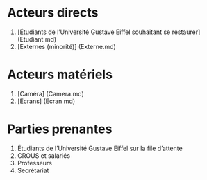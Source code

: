 # Acteurs directs

1. [Étudiants de l’Université Gustave Eiffel souhaitant se restaurer] (Etudiant.md)
2. [Externes (minorité)] (Externe.md)

# Acteurs matériels

1. [Caméra] (Camera.md)
2. [Ecrans] (Ecran.md)

# Parties prenantes

1. Étudiants de l’Université Gustave Eiffel sur la file d’attente
2. CROUS et salariés
3. Professeurs
4. Secrétariat
